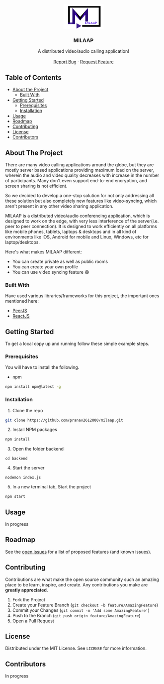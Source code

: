 <!-- PROJECT LOGO -->
<br />
<p align="center">
  <a href="https://github.com/pranav2612000/milaap/">
    <img src="public/assets/img/logo.png" alt="Logo" width="130" height="80">
  </a>

  <h3 align="center">MILAAP</h3>

  <p align="center">
    A distributed video/audio calling application!
    <br />
    <br />
    <!-- <a href="https://github.com/pranav2612000/milaap">View Demo</a>
    · -->
    <a href="https://github.com/pranav2612000/milaap/issues">Report Bug</a>
    ·
    <a href="https://github.com/pranav2612000/milaap/issues">Request Feature</a>
  </p>
</p>

<!-- TABLE OF CONTENTS -->

## Table of Contents

- [About the Project](#about-the-project)
  - [Built With](#built-with)
- [Getting Started](#getting-started)
  - [Prerequisites](#prerequisites)
  - [Installation](#installation)
- [Usage](#usage)
- [Roadmap](#roadmap)
- [Contributing](#contributing)
- [License](#license)
- [Contributors](#contributors)
<!-- - [Acknowledgements](#acknowledgements) -->

<!-- ABOUT THE PROJECT -->

## About The Project

<!-- [![Product Name Screen Shot][product-screenshot]](https://example.com) -->

There are many video calling applications around the globe, but they are mostly server based applications providing maximum load on the server, wherein the audio and video quality decreases with increase in the number of participants. Many don't even support end-to-end encryption, and screen sharing is not efficient.

So we decided to develop a one-stop solution for not only addressing all these solution but also completely new features like video-syncing, which aren't present in any other video sharing application.

MILAAP is a distributed video/audio conferencing application, which is designed to work on the edge, with very less interference of the server(i.e. peer to peer connection). It is designed to work efficiently on all platforms like mobile phones, tablets, laptops & desktops and in all kind of environments like iOS, Android for mobile and
Linux, Windows, etc for laptop/desktops.

Here's what makes MILAAP different:

- You can create private as well as public rooms
- You can create your own profile
- You can use video syncing feature :smile:

### Built With

Have used various libraries/frameworks for this project, the important ones mentioned here:

- [PeerJS](https://peerjs.com/)
- [ReactJS](https://reactjs.org/)
<!-- - [Laravel](https://laravel.com) -->

<!-- GETTING STARTED -->

## Getting Started

To get a local copy up and running follow these simple example steps.

### Prerequisites

You will have to install the following.

- npm

```sh
npm install npm@latest -g
```

### Installation

1. Clone the repo

```sh
git clone https://github.com/pranav2612000/milaap.git
```

2. Install NPM packages

```sh
npm install
```

3. Open the folder backend

```JS
cd backend
```

4. Start the server

```JS
nodemon index.js
```

5. In a new terminal tab, Start the project

```sh
npm start
```

<!-- - nodemon

```sh
npm install nodemon
```
- cors

```sh
npm install cors
```
-->

<!-- USAGE EXAMPLES -->

## Usage

In progress

<!-- ROADMAP -->

## Roadmap

See the [open issues](https://github.com/pranav2612000/milaap/issues) for a list of proposed features (and known issues).

<!-- CONTRIBUTING -->

## Contributing

Contributions are what make the open source community such an amazing place to be learn, inspire, and create. Any contributions you make are **greatly appreciated**.

1. Fork the Project
2. Create your Feature Branch (`git checkout -b feature/AmazingFeature`)
3. Commit your Changes (`git commit -m 'Add some AmazingFeature'`)
4. Push to the Branch (`git push origin feature/AmazingFeature`)
5. Open a Pull Request

<!-- LICENSE -->

## License

Distributed under the MIT License. See `LICENSE` for more information.

<!-- CONTACT -->

## Contributors

In progress

<!-- ACKNOWLEDGEMENTS

## Acknowledgements

- [GitHub Emoji Cheat Sheet](https://www.webpagefx.com/tools/emoji-cheat-sheet)
- [Img Shields](https://shields.io)
- [Choose an Open Source License](https://choosealicense.com)
- [GitHub Pages](https://pages.github.com)
- [Animate.css](https://daneden.github.io/animate.css)
- [Loaders.css](https://connoratherton.com/loaders)
- [Slick Carousel](https://kenwheeler.github.io/slick)
- [Smooth Scroll](https://github.com/cferdinandi/smooth-scroll)
- [Sticky Kit](http://leafo.net/sticky-kit)
- [JVectorMap](http://jvectormap.com)
- [Font Awesome](https://fontawesome.com)

-->
